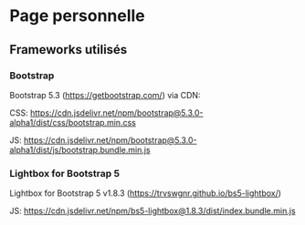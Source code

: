 # Page personnelle

## Frameworks utilisés

### Bootstrap

Bootstrap 5.3 (https://getbootstrap.com/) via CDN:

CSS: https://cdn.jsdelivr.net/npm/bootstrap@5.3.0-alpha1/dist/css/bootstrap.min.css

JS: https://cdn.jsdelivr.net/npm/bootstrap@5.3.0-alpha1/dist/js/bootstrap.bundle.min.js

### Lightbox for Bootstrap 5

Lightbox for Bootstrap 5 v1.8.3 (https://trvswgnr.github.io/bs5-lightbox/)

JS: https://cdn.jsdelivr.net/npm/bs5-lightbox@1.8.3/dist/index.bundle.min.js